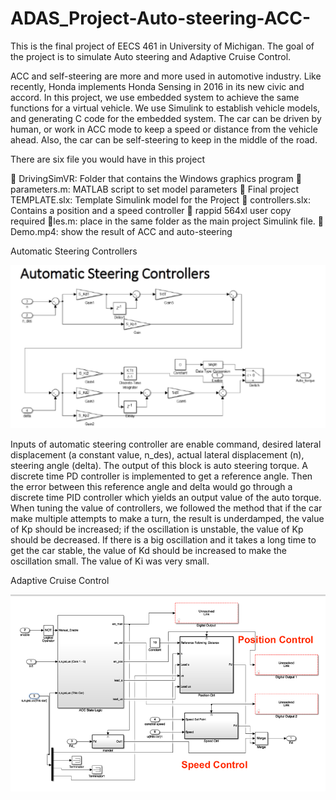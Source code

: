 # ADAS_Project-Auto-steering-ACC-
This is the final project of EECS 461 in University of Michigan. The goal of the project is to simulate Auto steering and Adaptive Cruise Control.


[//]: # (Image References)

[image1]: ./picture/autosteering.png "Autosteering"
[image2]: ./picture/ACC.png "ACC"



ACC and self-steering are more and more used in automotive industry. 
Like recently, Honda implements Honda Sensing in 2016 in its new civic and accord. 
In this project, we use embedded system to achieve the same functions for a virtual vehicle. 
We use Simulink to establish vehicle models, and generating C code for the embedded system. 
The car can be driven by human, or work in ACC mode to keep a speed or distance from the vehicle ahead. 
Also, the car can be self-steering to keep in the middle of the road.

There are six file you would have in this project

 DrivingSimVR: Folder that contains the Windows graphics program
 parameters.m: MATLAB script to set model parameters
 Final project TEMPLATE.slx: Template Simulink model for the Project
 controllers.slx: Contains a position and a speed controller
 rappid 564xl user copy required les.m: place in the same folder as the main project Simulink file.
 Demo.mp4: show the result of ACC and auto-steering


Automatic Steering Controllers

![alt text][image1]


Inputs of automatic steering controller are enable command, desired lateral displacement (a constant value, n_des), actual lateral displacement (n), steering angle (delta). The output of this block is auto steering torque. A discrete time PD controller is implemented to get a reference angle. Then the error between this reference angle and delta would go through a discrete time PID controller which yields an output value of the auto torque.
When tuning the value of controllers, we followed the method that if the car make multiple attempts to make a turn, the result is underdamped, the value of Kp should be increased; if the oscillation is unstable, the value of Kp should be decreased. If there is a big oscillation and it takes a long time to get the car stable, the value of Kd should be increased to make the oscillation small. The value of Ki was very small.

Adaptive Cruise Control

![alt text][image2]


